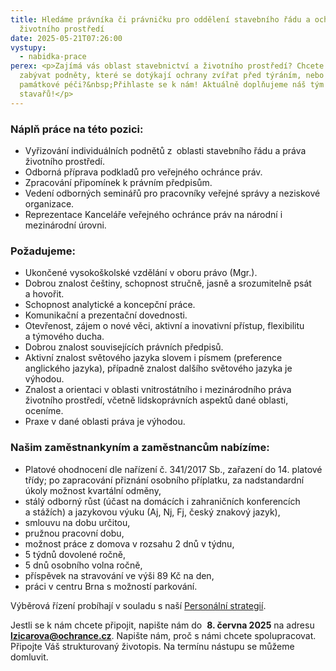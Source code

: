 ```yaml
---
title: Hledáme právníka či právničku pro oddělení stavebního řádu a ochrany
  životního prostředí
date: 2025-05-21T07:26:00
vystupy:
  - nabidka-prace
perex: <p>Zajímá vás oblast stavebnictví a životního prostředí? Chcete se
  zabývat podněty, které se dotýkají ochrany zvířat před týráním, nebo třeba
  památkové péči?&nbsp;Přihlaste se k nám! Aktuálně doplňujeme náš tým
  stavařů!</p>
---
```

<h3>
<strong>Náplň práce na této pozici:</strong></h3>
<ul>
<li>Vyřizování individuálních podnětů z
<strong>&nbsp;</strong>oblasti stavebního řádu a práva životního prostředí.</li>
<li>Odborná příprava podkladů pro veřejného ochránce práv.</li>
<li>Zpracování připomínek k právním předpisům.</li>
<li>Vedení odborných seminářů pro pracovníky veřejné správy a neziskové organizace.</li>
<li>Reprezentace Kanceláře veřejného ochránce práv na národní i mezinárodní úrovni.</li></ul>
<h3>
<strong>Požadujeme:</strong></h3>
<ul>
<li>Ukončené vysokoškolské vzdělání v&nbsp;oboru právo (Mgr.).</li>
<li>Dobrou znalost češtiny, schopnost stručně, jasně a&nbsp;srozumitelně psát a&nbsp;hovořit.</li>
<li>Schopnost analytické a&nbsp;koncepční práce.</li>
<li>Komunikační a prezentační dovednosti.</li>
<li>Otevřenost, zájem o&nbsp;nové věci, aktivní a&nbsp;inovativní přístup, flexibilitu a&nbsp;týmového ducha.</li>
<li>Dobrou znalost souvisejících právních předpisů.</li>
<li>Aktivní znalost světového jazyka slovem i&nbsp;písmem (preference anglického jazyka), případně znalost dalšího světového jazyka je výhodou.</li>
<li>Znalost a orientaci v&nbsp;oblasti vnitrostátního i mezinárodního práva životního prostředí, včetně lidskoprávních aspektů dané oblasti, oceníme.</li>
<li>Praxe v&nbsp;dané oblasti práva je výhodou.</li></ul>
<h3>
<strong>Našim zaměstnankyním a&nbsp;zaměstnancům nabízíme:</strong></h3>
<ul>
<li>Platové ohodnocení dle nařízení č.&nbsp;341/2017 Sb., zařazení do&nbsp;14. platové třídy; po&nbsp;zapracování přiznání osobního příplatku, za&nbsp;nadstandardní úkoly možnost kvartální odměny,</li>
<li>stálý odborný růst (účast na&nbsp;domácích i&nbsp;zahraničních konferencích a&nbsp;stážích) a jazykovou výuku (Aj, Nj, Fj, český znakový jazyk),</li>
<li>smlouvu na&nbsp;dobu určitou,</li>
<li>pružnou pracovní dobu,</li>
<li>možnost práce z&nbsp;domova v&nbsp;rozsahu 2 dnů v&nbsp;týdnu,</li>
<li>5 týdnů dovolené ročně,</li>
<li>5 dnů osobního volna ročně,</li>
<li>příspěvek na stravování ve výši 89 Kč na den,</li>
<li>práci v&nbsp;centru Brna s&nbsp;možností parkování.</li></ul>
<p>Výběrová řízení probíhají v souladu s naší 
<a href="https://www.ochrance.cz/media/personalni_strategie.pdf">Personální strategií</a>.</p>
<p>Jestli se k&nbsp;nám chcete připojit, napište nám do&nbsp;
<strong>8. června 2025</strong> na&nbsp;adresu&nbsp;
<a href="mailto:lzicarova@ochrance.cz">
<strong>lzicarova@ochrance.cz</strong></a>. Napište nám, proč s&nbsp;námi chcete spolupracovat. Připojte Váš strukturovaný životopis. Na termínu nástupu se můžeme domluvit.</p>
